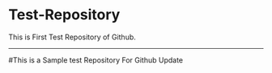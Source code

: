 # Test-Repository
This is First Test Repository of Github.
<hr/>
#This is a Sample test Repository For Github Update
